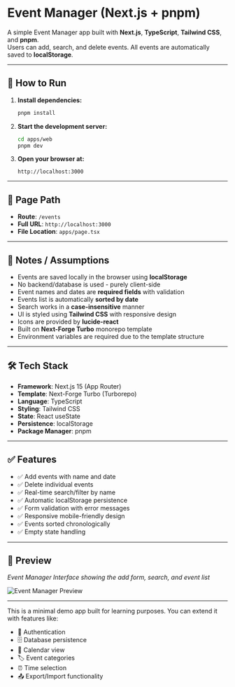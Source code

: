 # Event Manager (Next.js + pnpm)
A simple Event Manager app built with **Next.js**, **TypeScript**, **Tailwind CSS**, and **pnpm**.  
Users can add, search, and delete events. All events are automatically saved to **localStorage**.

---

## 🚀 How to Run

1. **Install dependencies:**
   ```bash
   pnpm install
   ```

2. **Start the development server:**
   ```bash
   cd apps/web
   pnpm dev
   ```

3. **Open your browser at:**
   ```
   http://localhost:3000
   ```

---

## 📍 Page Path
- **Route**: `/events`
- **Full URL**: `http://localhost:3000`
- **File Location**: `apps/page.tsx`

---

## 📝 Notes / Assumptions
- Events are saved locally in the browser using **localStorage**
- No backend/database is used - purely client-side
- Event names and dates are **required fields** with validation
- Events list is automatically **sorted by date**
- Search works in a **case-insensitive** manner
- UI is styled using **Tailwind CSS** with responsive design
- Icons are provided by **lucide-react**
- Built on **Next-Forge Turbo** monorepo template
- Environment variables are required due to the template structure

---

## 🛠 Tech Stack
- **Framework**: Next.js 15 (App Router)
- **Template**: Next-Forge Turbo (Turborepo)
- **Language**: TypeScript
- **Styling**: Tailwind CSS
- **State**: React useState
- **Persistence**: localStorage
- **Package Manager**: pnpm

---

## ✅ Features
- ✅ Add events with name and date
- ✅ Delete individual events
- ✅ Real-time search/filter by name
- ✅ Automatic localStorage persistence
- ✅ Form validation with error messages
- ✅ Responsive mobile-friendly design
- ✅ Events sorted chronologically
- ✅ Empty state handling

---

## 📸 Preview
*Event Manager Interface showing the add form, search, and event list*

![Event Manager Preview](./preview-placeholder.png)

---

This is a minimal demo app built for learning purposes. You can extend it with features like:
- 🔐 Authentication
- 🗄️ Database persistence  
- 📅 Calendar view
- 🏷️ Event categories
- ⏰ Time selection
- 📤 Export/Import functionality
